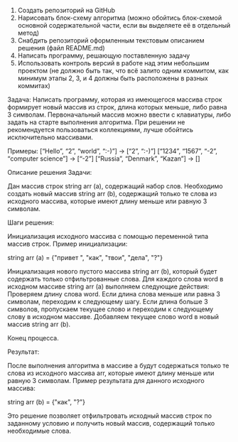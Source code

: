 1. Создать репозиторий на GitHub
2. Нарисовать блок-схему алгоритма (можно обойтись блок-схемой основной содержательной части, если вы выделяете её в отдельный метод)
3. Снабдить репозиторий оформленным текстовым описанием решения (файл README.md)
4. Написать программу, решающую поставленную задачу
5. Использовать контроль версий в работе над этим небольшим проектом (не должно быть так, что всё залито одним коммитом, как минимум этапы 2, 3, и 4 должны быть расположены в разных коммитах)

Задача: Написать программу, которая из имеющегося массива строк формирует новый массив из строк, длина которых меньше, либо равна 3 символам. Первоначальный массив можно ввести с клавиатуры, либо задать на старте выполнения алгоритма. При решении не рекомендуется пользоваться коллекциями, лучше обойтись исключительно массивами.

Примеры:
[“Hello”, “2”, “world”, “:-)”] → [“2”, “:-)”]
[“1234”, “1567”, “-2”, “computer science”] → [“-2”]
[“Russia”, “Denmark”, “Kazan”] → []


Описание решения Задачи: 

Дан массив строк string arr (a), содержащий набор слов. Необходимо создать новый массив string arr (b), 
содержащий только те слова из исходного массива, которые имеют длину меньше или равную 3 символам.

Шаги решения:

Инициализация исходного массива с помощью переменной типа массив строк. 
Пример инициализации:

string arr (a) = {"привет ", "как", "твои", "дела", "?"}

Инициализация нового пустого массива string arr (b), который будет содержать только отфильтрованные слова.
Для каждого слова word в исходном массиве string arr (a) выполняем следующие действия:
Проверяем длину слова word. Если длина слова меньше или равна 3 символам,
переходим к следующему шагу. Если длина больше 3 символов, пропускаем текущее слово и переходим 
к следующему слову в исходном массиве.
Добавляем текущее слово word в новый массив string arr (b).

Конец процесса.

Результат:

После выполнения алгоритма в массиве a будут содержаться только те слова из исходного массива arr, 
которые имеют длину меньше или равную 3 символам.
Пример результата для данного исходного массива:

string arr (b) = {"как", "?"}

Это решение позволяет отфильтровать исходный массив строк по заданному условию и получить новый массив, 
содержащий только необходимые слова.






